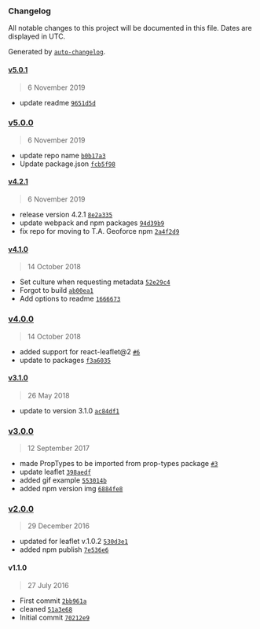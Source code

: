 ### Changelog

All notable changes to this project will be documented in this file. Dates are displayed in UTC.

Generated by [`auto-changelog`](https://github.com/CookPete/auto-changelog).

#### [v5.0.1](https://github.com/TA-Geoforce/react-leaflet-bing-v2/compare/v5.0.0...v5.0.1)

> 6 November 2019

- update readme [`9651d5d`](https://github.com/TA-Geoforce/react-leaflet-bing-v2/commit/9651d5dee73b5a7b94ce88bef215afa70280c9aa)

### [v5.0.0](https://github.com/TA-Geoforce/react-leaflet-bing-v2/compare/v4.2.1...v5.0.0)

> 6 November 2019

- update repo name [`b0b17a3`](https://github.com/TA-Geoforce/react-leaflet-bing-v2/commit/b0b17a3bc71459ecb1894e38ce92e3227cb43b5a)
- Update package.json [`fcb5f98`](https://github.com/TA-Geoforce/react-leaflet-bing-v2/commit/fcb5f98bcb753737d67b00e7f1f47bc246137028)

#### [v4.2.1](https://github.com/TA-Geoforce/react-leaflet-bing-v2/compare/v4.1.0...v4.2.1)

> 6 November 2019

- release version 4.2.1 [`8e2a335`](https://github.com/TA-Geoforce/react-leaflet-bing-v2/commit/8e2a3357333a7197541609f8fb5ab3e9131833f7)
- update webpack and npm packages [`94d39b9`](https://github.com/TA-Geoforce/react-leaflet-bing-v2/commit/94d39b9090cbf2fa2adb8deedad6106771c44e6f)
- fix repo for moving to T.A. Geoforce npm [`2a4f2d9`](https://github.com/TA-Geoforce/react-leaflet-bing-v2/commit/2a4f2d90e439824a2072dab07d80ad612993cd00)

#### [v4.1.0](https://github.com/TA-Geoforce/react-leaflet-bing-v2/compare/v4.0.0...v4.1.0)

> 14 October 2018

- Set culture when requesting metadata [`52e29c4`](https://github.com/TA-Geoforce/react-leaflet-bing-v2/commit/52e29c42debba3051040b5b50168f022b48b8d8f)
- Forgot to build [`ab00ea1`](https://github.com/TA-Geoforce/react-leaflet-bing-v2/commit/ab00ea17824c902bccee73f7dce2728454587496)
- Add options to readme [`1666673`](https://github.com/TA-Geoforce/react-leaflet-bing-v2/commit/16666735de0b8513e6535494bb5a83a05c284687)

### [v4.0.0](https://github.com/TA-Geoforce/react-leaflet-bing-v2/compare/v3.1.0...v4.0.0)

> 14 October 2018

- added support for react-leaflet@2 [`#6`](https://github.com/TA-Geoforce/react-leaflet-bing-v2/pull/6)
- update to packages [`f3a6035`](https://github.com/TA-Geoforce/react-leaflet-bing-v2/commit/f3a6035768d911fcaddbdfd0024290500bb6458c)

#### [v3.1.0](https://github.com/TA-Geoforce/react-leaflet-bing-v2/compare/v3.0.0...v3.1.0)

> 26 May 2018

- update to version 3.1.0 [`ac84df1`](https://github.com/TA-Geoforce/react-leaflet-bing-v2/commit/ac84df1ee593e09185c8314fff6ba9f64d77cb9f)

### [v3.0.0](https://github.com/TA-Geoforce/react-leaflet-bing-v2/compare/v2.0.0...v3.0.0)

> 12 September 2017

- made PropTypes to be imported from prop-types package [`#3`](https://github.com/TA-Geoforce/react-leaflet-bing-v2/pull/3)
- update leaflet [`398aedf`](https://github.com/TA-Geoforce/react-leaflet-bing-v2/commit/398aedf5c24fd68405fccbae90fbecb5109ef5e4)
- added gif example [`553014b`](https://github.com/TA-Geoforce/react-leaflet-bing-v2/commit/553014b866a261c2e857778bd81b5ab2975761e4)
- added npm version img [`6884fe8`](https://github.com/TA-Geoforce/react-leaflet-bing-v2/commit/6884fe82747e56413cb203bc10d2b9f8267335f5)

### [v2.0.0](https://github.com/TA-Geoforce/react-leaflet-bing-v2/compare/v1.1.0...v2.0.0)

> 29 December 2016

- updated for leaflet v.1.0.2 [`530d3e1`](https://github.com/TA-Geoforce/react-leaflet-bing-v2/commit/530d3e17e56c2ba36bb2d79ad8efee12768bc8fe)
- added npm publish [`7e536e6`](https://github.com/TA-Geoforce/react-leaflet-bing-v2/commit/7e536e64b1cef84a4a74dc7b72cd3a1870f63a8c)

#### v1.1.0

> 27 July 2016

- First commit [`2bb961a`](https://github.com/TA-Geoforce/react-leaflet-bing-v2/commit/2bb961a69cc9e7f5119d6d9e19a668c06c4e3eaa)
- cleaned [`51a3e68`](https://github.com/TA-Geoforce/react-leaflet-bing-v2/commit/51a3e680965e3c754410d5ff3efdd979fd092b38)
- Initial commit [`70212e9`](https://github.com/TA-Geoforce/react-leaflet-bing-v2/commit/70212e99d2d437b778fb54174248408604291a3d)
